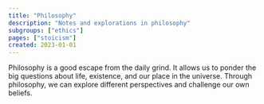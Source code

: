 ```yaml
---
title: "Philosophy"
description: "Notes and explorations in philosophy"
subgroups: ["ethics"]
pages: ["stoicism"]
created: 2023-01-01
---
```


Philosophy is a good escape from the daily grind. It allows us to ponder the big questions about life, existence, and our place in the universe. Through philosophy, we can explore different perspectives and challenge our own beliefs.